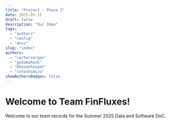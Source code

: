 ```yaml
---
title: "Project - Phase I"
date: 2025-05-15
draft: false
description: "Our Idea"
tags:
  - "authors"
  - "config"
  - "docs"
slug: "index"
authors:
  - "cartervargas"
  - "guhamahesh"
  - "bhuvanhospet"
  - "sotashimizu"
showAuthorsBadges: false
---
```


# Welcome to Team FinFluxes!

Welcome to our team records for the Summer 2025 Data and Software DoC.
